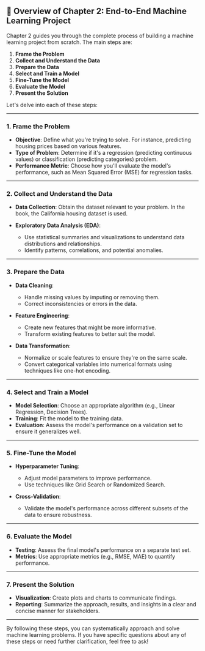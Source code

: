 

## 📘 Overview of Chapter 2: End-to-End Machine Learning Project

Chapter 2 guides you through the complete process of building a machine learning project from scratch. The main steps are:

1. **Frame the Problem**
2. **Collect and Understand the Data**
3. **Prepare the Data**
4. **Select and Train a Model**
5. **Fine-Tune the Model**
6. **Evaluate the Model**
7. **Present the Solution**

Let's delve into each of these steps:

---

### 1. **Frame the Problem**

* **Objective**: Define what you're trying to solve. For instance, predicting housing prices based on various features.
* **Type of Problem**: Determine if it's a regression (predicting continuous values) or classification (predicting categories) problem.
* **Performance Metric**: Choose how you'll evaluate the model's performance, such as Mean Squared Error (MSE) for regression tasks.

---

### 2. **Collect and Understand the Data**

* **Data Collection**: Obtain the dataset relevant to your problem. In the book, the California housing dataset is used.
* **Exploratory Data Analysis (EDA)**:

  * Use statistical summaries and visualizations to understand data distributions and relationships.
  * Identify patterns, correlations, and potential anomalies.

---

### 3. **Prepare the Data**

* **Data Cleaning**:

  * Handle missing values by imputing or removing them.
  * Correct inconsistencies or errors in the data.
* **Feature Engineering**:

  * Create new features that might be more informative.
  * Transform existing features to better suit the model.
* **Data Transformation**:

  * Normalize or scale features to ensure they're on the same scale.
  * Convert categorical variables into numerical formats using techniques like one-hot encoding.

---

### 4. **Select and Train a Model**

* **Model Selection**: Choose an appropriate algorithm (e.g., Linear Regression, Decision Trees).
* **Training**: Fit the model to the training data.
* **Evaluation**: Assess the model's performance on a validation set to ensure it generalizes well.

---

### 5. **Fine-Tune the Model**

* **Hyperparameter Tuning**:

  * Adjust model parameters to improve performance.
  * Use techniques like Grid Search or Randomized Search.
* **Cross-Validation**:

  * Validate the model's performance across different subsets of the data to ensure robustness.

---

### 6. **Evaluate the Model**

* **Testing**: Assess the final model's performance on a separate test set.
* **Metrics**: Use appropriate metrics (e.g., RMSE, MAE) to quantify performance.

---

### 7. **Present the Solution**

* **Visualization**: Create plots and charts to communicate findings.
* **Reporting**: Summarize the approach, results, and insights in a clear and concise manner for stakeholders.

---

By following these steps, you can systematically approach and solve machine learning problems. If you have specific questions about any of these steps or need further clarification, feel free to ask!
